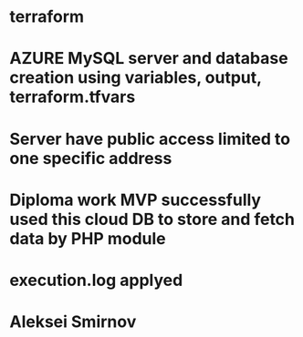 # terraform
# AZURE MySQL server and database creation using variables, output, terraform.tfvars
# Server have public access limited to one specific address
# Diploma work MVP successfully used this cloud DB to store and fetch data by PHP module
# execution.log applyed
#
# Aleksei Smirnov